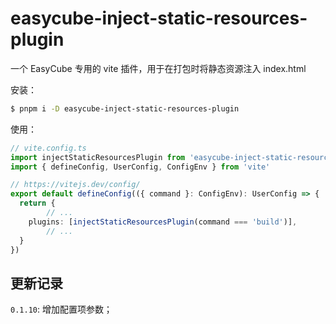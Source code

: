 # easycube-inject-static-resources-plugin

一个 EasyCube 专用的 vite 插件，用于在打包时将静态资源注入 index.html

安装：

```bash
$ pnpm i -D easycube-inject-static-resources-plugin
```

使用：
```ts
// vite.config.ts
import injectStaticResourcesPlugin from 'easycube-inject-static-resources-plugin'
import { defineConfig, UserConfig, ConfigEnv } from 'vite'

// https://vitejs.dev/config/
export default defineConfig(({ command }: ConfigEnv): UserConfig => {
  return {
		// ...
    plugins: [injectStaticResourcesPlugin(command === 'build')],
		// ...
  }
})
```

## 更新记录

`0.1.10`: 增加配置项参数；
